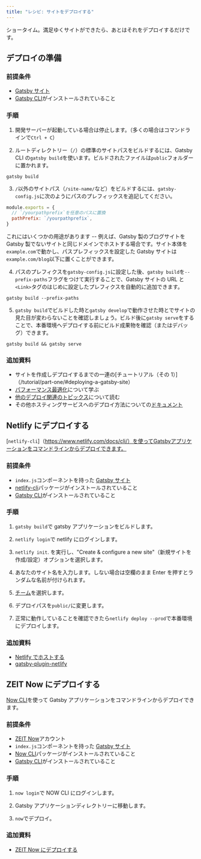```yaml
---
title: "レシピ: サイトをデプロイする"
---
```


ショータイム。満足ゆくサイトができたら、あとはそれをデプロイするだけです。

## デプロイの準備

### 前提条件

- [Gatsby サイト](/docs/quick-start)
- [Gatsby CLI](/docs/gatsby-cli)がインストールされていること

### 手順

1. 開発サーバーが起動している場合は停止します。（多くの場合はコマンドラインで`Ctrl + C`）

2. ルートディレクトリー（`/`）の標準のサイトパスをビルドするには、Gatsby CLI の`gatsby build`を使います。ビルドされたファイルは`public`フォルダーに置かれます。

```shell
gatsby build
```

3. `/`以外のサイトパス（`/site-name/`など）をビルドするには、`gatsby-config.js`に次のようにパスのプレフィックスを追記してください。

```js:title=gatsby-config.js
module.exports = {
  // `/yourpathprefix`を任意のパスに置換
  pathPrefix: `/yourpathprefix`,
}
```

これにはいくつかの用途があります -- 例えば、Gatsby 製のブログサイトを Gatsby 製でないサイトと同じドメインでホストする場合です。サイト本体を`example.com`で動かし、パスプレフィックスを設定した Gatsby サイトは`example.com/blog`以下に置くことができます。

4. パスのプレフィクスを`gatsby-config.js`に設定した後、`gatsby build`を`--prefix-paths`フラグをつけて実行することで、Gatsby サイトの URL と`<Link>`タグのはじめに設定したプレフィクスを自動的に追加できます。

```shell
gatsby build --prefix-paths
```

5. `gatsby build`でビルドした時と`gatsby develop`で動作させた時とでサイトの見た目が変わらないことを確認しましょう。ビルド後に`gatsby serve`をすることで、本番環境へデプロイする前にビルド成果物を確認（またはデバッグ）できます。

```shell
gatsby build && gatsby serve
```

### 追加資料

- サイトを作成しデプロイするまでの一連の[チュートリアル（その 1）]（/tutorial/part-one/#deploying-a-gatsby-site）
- [パフォーマンス最適化](/docs/performance/)について学ぶ
- [他のデプロイ関連のトピックス](/docs/preparing-for-deployment/)について読む
- その他ホスティングサービスへのデプロイ方法についての[ドキュメント](/docs/deploying-and-hosting/)

## Netlify にデプロイする

[`netlify-cli`]（https://www.netlify.com/docs/cli/）を使ってGatsbyアプリケーションをコマンドラインからデプロイできます。

### 前提条件

- `index.js`コンポーネントを持った [Gatsby サイト](/docs/quick-start)
- [netlify-cli](https://www.npmjs.com/package/netlify-cli)パッケージがインストールされていること
- [Gatsby CLI](/docs/gatsby-cli)がインストールされていること

### 手順

1. `gatsby build`で gatsby アプリケーションをビルドします。

2. `netlify login`で netlify にログインします。

3. `netlify init`. を実行し、"Create & configure a new site"（新規サイトを作成/設定）オプションを選択します。

4. あなたのサイト名を入力します。しない場合は空欄のまま Enter を押すとランダムな名前が付けられます。

5. [チーム](https://www.netlify.com/docs/teams/)を選択します。

6. デプロイパスを`public/`に変更します。

7. 正常に動作していることを確認できたら`netlify deploy --prod`で本番環境にデプロイします。

### 追加資料

- [Netlify でホストする](/docs/hosting-on-netlify)
- [gatsby-plugin-netlify](/packages/gatsby-plugin-netlify)

## ZEIT Now にデプロイする

[Now CLI](https://zeit.co/download)を使って Gatsby アプリケーションをコマンドラインからデプロイできます。

### 前提条件

- [ZEIT Now](https://zeit.co/signup)アカウント
- `index.js`コンポーネントを持った [Gatsby サイト](/docs/quick-start)
- [Now CLI](https://zeit.co/download)パッケージがインストールされていること
- [Gatsby CLI](/docs/gatsby-cli)がインストールされていること

### 手順

1. `now login`で NOW CLI にログインします。

2. Gatsby アプリケーションディレクトリーに移動します。

3. `now`でデプロイ。

### 追加資料

- [ZEIT Now にデプロイする](/docs/deploying-to-zeit-now/)

